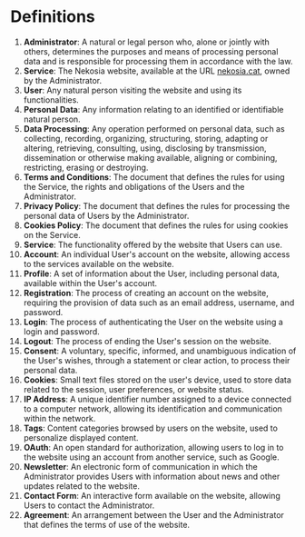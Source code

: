 [//]: # (Title: Definitions - Nekosia API Docs)
[//]: # (Desc: Comprehensive definitions for Nekosia API documentation, covering key terms and concepts used in the service.)
[//]: # (Tags: definitions, Nekosia, API, documentation, Nekosia definitions, Nekosia API terms, Nekosia documentation glossary, API terminology, service definitions, user terms, data processing)
[//]: # (Canonical: definitions)
[//]: # (Creation date: 2024-07-29)
[//]: # (Last update: 2024-07-29)
[//]: # (Contributors: N/A)

# Definitions

1. **Administrator**: A natural or legal person who, alone or jointly with others, determines the purposes and means of processing personal data and is responsible for processing them in accordance with the law.
2. **Service**: The Nekosia website, available at the URL [nekosia.cat](https://nekosia.cat), owned by the Administrator.
3. **User**: Any natural person visiting the website and using its functionalities.
4. **Personal Data**: Any information relating to an identified or identifiable natural person.
5. **Data Processing**: Any operation performed on personal data, such as collecting, recording, organizing, structuring, storing, adapting or altering, retrieving, consulting, using, disclosing by transmission, dissemination or otherwise making available, aligning or combining, restricting, erasing or destroying.
6. **Terms and Conditions**: The document that defines the rules for using the Service, the rights and obligations of the Users and the Administrator.
7. **Privacy Policy**: The document that defines the rules for processing the personal data of Users by the Administrator.
8. **Cookies Policy**: The document that defines the rules for using cookies on the Service.
9. **Service**: The functionality offered by the website that Users can use.
10. **Account**: An individual User's account on the website, allowing access to the services available on the website.
11. **Profile**: A set of information about the User, including personal data, available within the User's account.
12. **Registration**: The process of creating an account on the website, requiring the provision of data such as an email address, username, and password.
13. **Login**: The process of authenticating the User on the website using a login and password.
14. **Logout**: The process of ending the User's session on the website.
15. **Consent**: A voluntary, specific, informed, and unambiguous indication of the User's wishes, through a statement or clear action, to process their personal data.
16. **Cookies**: Small text files stored on the user's device, used to store data related to the session, user preferences, or website status.
17. **IP Address**: A unique identifier number assigned to a device connected to a computer network, allowing its identification and communication within the network.
18. **Tags**: Content categories browsed by users on the website, used to personalize displayed content.
19. **OAuth**: An open standard for authorization, allowing users to log in to the website using an account from another service, such as Google.
20. **Newsletter**: An electronic form of communication in which the Administrator provides Users with information about news and other updates related to the website.
21. **Contact Form**: An interactive form available on the website, allowing Users to contact the Administrator.
22. **Agreement**: An arrangement between the User and the Administrator that defines the terms of use of the website.
